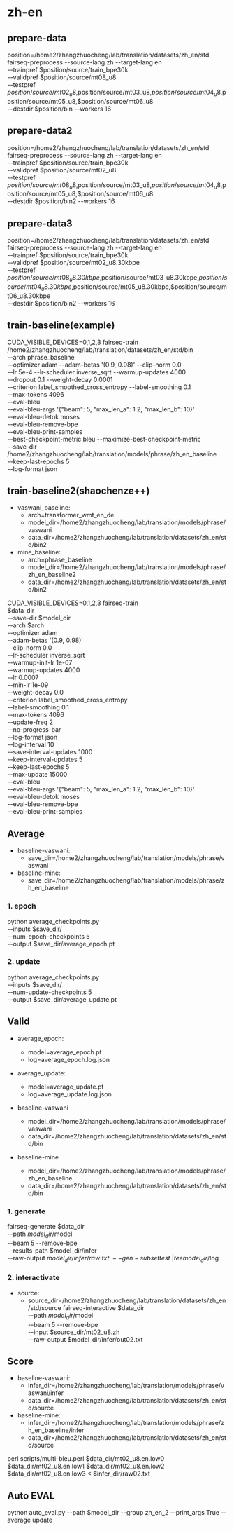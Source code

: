 # zh-en 

## prepare-data
position=/home2/zhangzhuocheng/lab/translation/datasets/zh_en/std
fairseq-preprocess --source-lang zh --target-lang en \
--trainpref $position/source/train_bpe30k \
--validpref $position/source/mt08_u8 \
--testpref $position/source/mt02_u8,$position/source/mt03_u8,$position/source/mt04_u8,$position/source/mt05_u8,$position/source/mt06_u8 \
--destdir $position/bin --workers 16

## prepare-data2
position=/home2/zhangzhuocheng/lab/translation/datasets/zh_en/std
fairseq-preprocess --source-lang zh --target-lang en \
--trainpref $position/source/train_bpe30k \
--validpref $position/source/mt02_u8 \
--testpref $position/source/mt08_u8,$position/source/mt03_u8,$position/source/mt04_u8,$position/source/mt05_u8,$position/source/mt06_u8 \
--destdir $position/bin2 --workers 16

## prepare-data3
position=/home2/zhangzhuocheng/lab/translation/datasets/zh_en/std
fairseq-preprocess --source-lang zh --target-lang en \
--trainpref $position/source/train_bpe30k \
--validpref $position/source/mt02_u8.30kbpe \
--testpref $position/source/mt08_u8.30kbpe,$position/source/mt03_u8.30kbpe,$position/source/mt04_u8.30kbpe,$position/source/mt05_u8.30kbpe,$position/source/mt06_u8.30kbpe \
--destdir $position/bin2 --workers 16

## train-baseline(example)
CUDA_VISIBLE_DEVICES=0,1,2,3 fairseq-train \
    /home2/zhangzhuocheng/lab/translation/datasets/zh_en/std/bin \
    --arch phrase_baseline \
    --optimizer adam --adam-betas '(0.9, 0.98)' --clip-norm 0.0 \
    --lr 5e-4 --lr-scheduler inverse_sqrt --warmup-updates 4000 \
    --dropout 0.1 --weight-decay 0.0001 \
    --criterion label_smoothed_cross_entropy --label-smoothing 0.1 \
    --max-tokens 4096 \
    --eval-bleu \
    --eval-bleu-args '{"beam": 5, "max_len_a": 1.2, "max_len_b": 10}' \
    --eval-bleu-detok moses \
    --eval-bleu-remove-bpe \
    --eval-bleu-print-samples \
    --best-checkpoint-metric bleu --maximize-best-checkpoint-metric \
    --save-dir /home2/zhangzhuocheng/lab/translation/models/phrase/zh_en_baseline \
    --keep-last-epochs 5 \
    --log-format json

## train-baseline2(shaochenze++)

- vaswani_baseline: 
  - arch=transformer_wmt_en_de
  - model_dir=/home2/zhangzhuocheng/lab/translation/models/phrase/vaswani
  - data_dir=/home2/zhangzhuocheng/lab/translation/datasets/zh_en/std/bin2
- mine_baseline:
  - arch=phrase_baseline
  - model_dir=/home2/zhangzhuocheng/lab/translation/models/phrase/zh_en_baseline2
  - data_dir=/home2/zhangzhuocheng/lab/translation/datasets/zh_en/std/bin2

CUDA_VISIBLE_DEVICES=0,1,2,3 fairseq-train \
    $data_dir \
    --save-dir $model_dir \
    --arch $arch \
    --optimizer adam \
    --adam-betas '(0.9, 0.98)' \
    --clip-norm 0.0 \
    --lr-scheduler inverse_sqrt \
    --warmup-init-lr 1e-07 \
    --warmup-updates 4000 \
    --lr 0.0007 \
    --min-lr 1e-09 \
    --weight-decay 0.0 \
    --criterion label_smoothed_cross_entropy \
    --label-smoothing 0.1 \
    --max-tokens 4096 \
    --update-freq 2 \
    --no-progress-bar \
    --log-format json \
    --log-interval 10 \
    --save-interval-updates 1000 \
    --keep-interval-updates 5 \
    --keep-last-epochs 5 \
    --max-update 15000 \
    --eval-bleu \
    --eval-bleu-args '{"beam": 5, "max_len_a": 1.2, "max_len_b": 10}' \
    --eval-bleu-detok moses \
    --eval-bleu-remove-bpe \
    --eval-bleu-print-samples

## Average

- baseline-vaswani: 
  - save_dir=/home2/zhangzhuocheng/lab/translation/models/phrase/vaswani
- baseline-mine: 
  - save_dir=/home2/zhangzhuocheng/lab/translation/models/phrase/zh_en_baseline

### 1. epoch
python average_checkpoints.py \
--inputs $save_dir/ \
--num-epoch-checkpoints 5 \
--output $save_dir/average_epoch.pt

### 2. update
python average_checkpoints.py \
--inputs $save_dir/ \
--num-update-checkpoints 5 \
--output $save_dir/average_update.pt


## Valid

- average_epoch:
  - model=average_epoch.pt
  - log=average_epoch.log.json
- average_update:
  - model=average_update.pt
  - log=average_update.log.json

- baseline-vaswani
  - model_dir=/home2/zhangzhuocheng/lab/translation/models/phrase/vaswani
  - data_dir=/home2/zhangzhuocheng/lab/translation/datasets/zh_en/std/bin
- baseline-mine
  - model_dir=/home2/zhangzhuocheng/lab/translation/models/phrase/zh_en_baseline
  - data_dir=/home2/zhangzhuocheng/lab/translation/datasets/zh_en/std/bin

### 1. generate
fairseq-generate $data_dir \
    --path $model_dir/$model \
    --beam 5 --remove-bpe \
    --results-path $model_dir/infer \
    --raw-output $model_dir/infer/raw.txt \
    --gen-subset test \
    | tee model_dir/$log

### 2. interactivate
- source:
  - source_dir=/home2/zhangzhuocheng/lab/translation/datasets/zh_en/std/source
fairseq-interactive $data_dir \
    --path $model_dir/$model \
    --beam 5 --remove-bpe \
    --input $source_dir/mt02_u8.zh \
    --raw-output $model_dir/infer/out02.txt

## Score

- baseline-vaswani:
  - infer_dir=/home2/zhangzhuocheng/lab/translation/models/phrase/vaswani/infer
  - data_dir=/home2/zhangzhuocheng/lab/translation/datasets/zh_en/std/source
- baseline-mine:
  - infer_dir=/home2/zhangzhuocheng/lab/translation/models/phrase/zh_en_baseline/infer
  - data_dir=/home2/zhangzhuocheng/lab/translation/datasets/zh_en/std/source

perl scripts/multi-bleu.perl $data_dir/mt02_u8.en.low0 $data_dir/mt02_u8.en.low1 $data_dir/mt02_u8.en.low2 $data_dir/mt02_u8.en.low3 < $infer_dir/raw02.txt

## Auto EVAL
python auto_eval.py --path $model_dir --group zh_en_2 --print_args True --average update